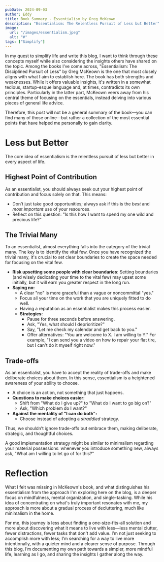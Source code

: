 ```yaml
---
pubDate: 2024-09-03
author: Eddy
title: Book Summary - Essentialism by Greg McKeown
description: "Essentialism: The Relentless Pursuit of Less but Better"
image:
  url: "/images/essentialism.jpeg"
  alt: "#"
tags: ["Simplify"]
---
```


In my quest to simplify life and write this blog, I want to think through these concepts myself while also considering the insights others have shared on the topic. Among the books I’ve come across, "Essentialism: The Disciplined Pursuit of Less" by Greg McKeown is the one that most closely aligns with what I aim to establish here. The book has both strengths and weaknesses. While it offers valuable insights, it's written in a somewhat tedious, startup-esque language and, at times, contradicts its own principles. Particularly in the latter part, McKeown veers away from his central theme of focusing on the essentials, instead delving into various pieces of general life advice.

Therefore, this post will not be a general summary of the book—you can find many of those online—but rather a collection of the most essential points that have helped me personally to gain clarity.

# Less but Better

The core idea of essentialism is the relentless pursuit of less but better in every aspect of life.

## Highest Point of Contribution

As an essentialist, you should always seek out your highest point of contribution and focus solely on that. This means:

- Don’t just take good opportunities; always ask if this is the *best* and *most important* use of your resources.
- Reflect on this question: "Is this how I want to spend my one wild and precious life?"

## The Trivial Many

To an essentialist, almost everything falls into the category of the trivial many. The key is to identify the vital few. Once you have recognized the trivial many, it's crucial to set clear boundaries to create the space needed for focusing on the vital few.

- **Risk upsetting some people with clear boundaries:** Setting boundaries (and wisely dedicating your time to the vital few) may upset some initially, but it will earn you greater respect in the long run.
- **Saying no:**
  - A clear "no" is more graceful than a vague or noncommittal "yes."
  - Focus all your time on the work that you are uniquely fitted to do well.
  - Having a reputation as an essentialist makes this process easier.
  - **Strategies:**
    - Pause for three seconds before answering.
    - Ask, "Yes, what should I deprioritize?"
    - Say, "Let me check my calendar and get back to you."
    - Offer alternatives: "You are welcome to X. I am willing to Y." For example, "I can send you a video on how to repair your flat tire, but I can't do it myself right now."

## Trade-offs

As an essentialist, you have to accept the reality of trade-offs and make deliberate choices about them. In this sense, essentialism is a heightened awareness of your ability to choose.

- A choice is an action, not something that just happens.
- **Questions to make choices easier:**
  - Shift from "What do I give up?" to "What do I want to go big on?"
  - Ask, "Which problem do I want?"
- **Against the mentality of "I can do both":**
  - Choose instead of adopting a *straddled* strategy.

Thus, we shouldn’t ignore trade-offs but embrace them, making deliberate, strategic, and thoughtful choices.

A good implementation strategy might be similar to minimalism regarding your material possessions: whenever you introduce something new, always ask, "What am I willing to let go of for this?"


# Reflection 
What I felt was missing in McKeown's book, and what distinguishes his essentialism from the approach I'm exploring here on the blog, is a deeper focus on mindfulness, mental organization, and single-tasking. While his idea of concentrating on what's truly important resonates with me, my approach is more about a gradual process of decluttering, much like minimalism in the home.

For me, this journey is less about finding a one-size-fits-all solution and more about discovering what it means to live with less—less mental clutter, fewer distractions, fewer tasks that don't add value. I’m not just seeking to accomplish more with less; I'm searching for a way to live more intentionally, with a quieter mind and a clearer sense of purpose. Through this blog, I’m documenting my own path towards a simpler, more mindful life, learning as I go, and sharing the insights I gather along the way.

